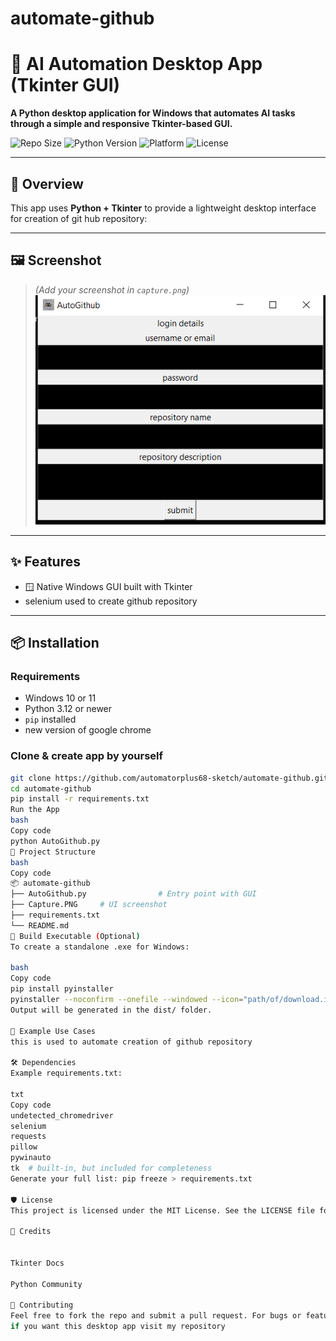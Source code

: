 # automate-github

# 🤖 AI Automation Desktop App (Tkinter GUI)

**A Python desktop application for Windows that automates AI tasks through a simple and responsive Tkinter-based GUI.**

![Repo Size](https://img.shields.io/github/repo-size/automatorplus68-sketch/automate-github)
![Python Version](https://img.shields.io/badge/python-3.12%2B-blue)
![Platform](https://img.shields.io/badge/platform-Windows-lightgrey)
![License](https://img.shields.io/github/license/automatorplus68-sketch/automate-github)

---

## 🧠 Overview

This app uses **Python + Tkinter** to provide a lightweight desktop interface for creation of git hub repository:

---

## 🖼️ Screenshot

> *(Add your screenshot in `capture.png`)*
![App Screenshot](Capture1.PNG)
---

## ✨ Features

- 🪟 Native Windows GUI built with Tkinter
- selenium used to create github repository

---

## 📦 Installation

### Requirements

- Windows 10 or 11
- Python 3.12 or newer
- `pip` installed
- new version of google chrome
### Clone & create app by yourself

```bash
git clone https://github.com/automatorplus68-sketch/automate-github.git
cd automate-github
pip install -r requirements.txt
Run the App
bash
Copy code
python AutoGithub.py
📁 Project Structure
bash
Copy code
📦 automate-github
├── AutoGithub.py                # Entry point with GUI
├── Capture.PNG     # UI screenshot
├── requirements.txt
└── README.md
🔧 Build Executable (Optional)
To create a standalone .exe for Windows:

bash
Copy code
pip install pyinstaller
pyinstaller --noconfirm --onefile --windowed --icon="path/of/download.ico" path/of/AutoGithub.py
Output will be generated in the dist/ folder.

🧪 Example Use Cases
this is used to automate creation of github repository

🛠 Dependencies
Example requirements.txt:

txt
Copy code
undetected_chromedriver
selenium
requests
pillow
pywinauto
tk  # built-in, but included for completeness
Generate your full list: pip freeze > requirements.txt

🛡 License
This project is licensed under the MIT License. See the LICENSE file for details.

🙌 Credits


Tkinter Docs

Python Community

🤝 Contributing
Feel free to fork the repo and submit a pull request. For bugs or feature suggestions, open an issue and if you had any ideas of automation please share with me.
if you want this desktop app visit my repository


